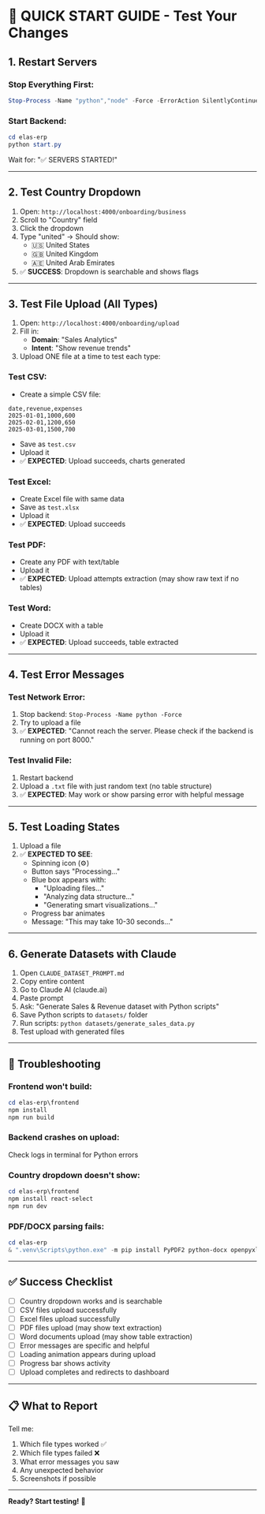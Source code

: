 # 🚀 QUICK START GUIDE - Test Your Changes

## **1. Restart Servers**

### Stop Everything First:
```powershell
Stop-Process -Name "python","node" -Force -ErrorAction SilentlyContinue
```

### Start Backend:
```powershell
cd elas-erp
python start.py
```

Wait for: "✅ SERVERS STARTED!"

---

## **2. Test Country Dropdown**

1. Open: `http://localhost:4000/onboarding/business`
2. Scroll to "Country" field
3. Click the dropdown
4. Type "united" → Should show:
   - 🇺🇸 United States
   - 🇬🇧 United Kingdom
   - 🇦🇪 United Arab Emirates
5. ✅ **SUCCESS**: Dropdown is searchable and shows flags

---

## **3. Test File Upload (All Types)**

1. Open: `http://localhost:4000/onboarding/upload`
2. Fill in:
   - **Domain**: "Sales Analytics"
   - **Intent**: "Show revenue trends"
3. Upload ONE file at a time to test each type:

### Test CSV:
- Create a simple CSV file:
```csv
date,revenue,expenses
2025-01-01,1000,600
2025-02-01,1200,650
2025-03-01,1500,700
```
- Save as `test.csv`
- Upload it
- ✅ **EXPECTED**: Upload succeeds, charts generated

### Test Excel:
- Create Excel file with same data
- Save as `test.xlsx`
- Upload it
- ✅ **EXPECTED**: Upload succeeds

### Test PDF:
- Create any PDF with text/table
- Upload it
- ✅ **EXPECTED**: Upload attempts extraction (may show raw text if no tables)

### Test Word:
- Create DOCX with a table
- Upload it
- ✅ **EXPECTED**: Upload succeeds, table extracted

---

## **4. Test Error Messages**

### Test Network Error:
1. Stop backend: `Stop-Process -Name python -Force`
2. Try to upload a file
3. ✅ **EXPECTED**: "Cannot reach the server. Please check if the backend is running on port 8000."

### Test Invalid File:
1. Restart backend
2. Upload a `.txt` file with just random text (no table structure)
3. ✅ **EXPECTED**: May work or show parsing error with helpful message

---

## **5. Test Loading States**

1. Upload a file
2. ✅ **EXPECTED TO SEE**:
   - Spinning icon (⚙️)
   - Button says "Processing..."
   - Blue box appears with:
     - "Uploading files..."
     - "Analyzing data structure..."
     - "Generating smart visualizations..."
   - Progress bar animates
   - Message: "This may take 10-30 seconds..."

---

## **6. Generate Datasets with Claude**

1. Open `CLAUDE_DATASET_PROMPT.md`
2. Copy entire content
3. Go to Claude AI (claude.ai)
4. Paste prompt
5. Ask: "Generate Sales & Revenue dataset with Python scripts"
6. Save Python scripts to `datasets/` folder
7. Run scripts: `python datasets/generate_sales_data.py`
8. Test upload with generated files

---

## **🐛 Troubleshooting**

### Frontend won't build:
```powershell
cd elas-erp\frontend
npm install
npm run build
```

### Backend crashes on upload:
Check logs in terminal for Python errors

### Country dropdown doesn't show:
```powershell
cd elas-erp\frontend
npm install react-select
npm run dev
```

### PDF/DOCX parsing fails:
```powershell
cd elas-erp
& ".venv\Scripts\python.exe" -m pip install PyPDF2 python-docx openpyxl Pillow
```

---

## **✅ Success Checklist**

- [ ] Country dropdown works and is searchable
- [ ] CSV files upload successfully
- [ ] Excel files upload successfully  
- [ ] PDF files upload (may show text extraction)
- [ ] Word documents upload (may show table extraction)
- [ ] Error messages are specific and helpful
- [ ] Loading animation appears during upload
- [ ] Progress bar shows activity
- [ ] Upload completes and redirects to dashboard

---

## **📋 What to Report**

Tell me:
1. Which file types worked ✅
2. Which file types failed ❌
3. What error messages you saw
4. Any unexpected behavior
5. Screenshots if possible

---

**Ready? Start testing!** 🚀
